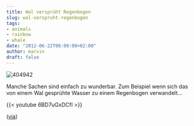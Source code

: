 ```yaml
---
title: Wal versprüht Regenbogen
slug: wal-verspruht-regenbogen
tags:
- animals
- rainbow
- whale
date: "2012-06-22T08:00:00+02:00"
author: marvin
draft: false
---
```

![404942](/images/404942.png)

Manche Sachen sind einfach zu wunderbar. Zum Beispiel wenn sich das von
einem Wal gesprühte Wasser zu einem Regenbogen verwandelt...

{{< youtube 6BD7uGxDCfI   >}}

([via](http://www.doobybrain.com/2012/06/22/whale-blows-a-rainbow-in-nova-scotia/))